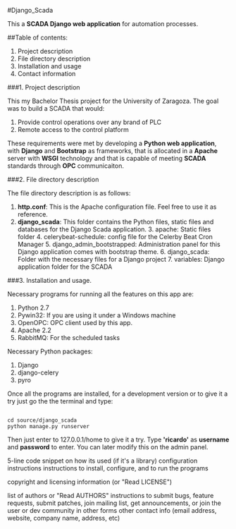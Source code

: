 #Django_Scada


This a **SCADA Django web application** for automation processes.

##Table of contents:

1. Project description
2. File directory description
3. Installation and usage
4. Contact information


###1. Project description

This my Bachelor Thesis project for the University of Zaragoza. The goal was to build a SCADA that would:
  1. Provide control operations over any brand of PLC
  2. Remote access to the control platform

These requirements were met by developing a **Python web application**, with **Django** and **Bootstrap** as frameworks, that is allocated in a **Apache** server with **WSGI** technology and that is capable of meeting **SCADA** standards through **OPC** communicaiton.

###2. File directory description

The file directory description is as follows: 
  1. **http.conf**: This is the Apache configuration file. Feel free to use it as reference.
  2. **django_scada**: This folder contains the Python files, static files and databases for the Django Scada application.
    3. apache: Static files folder
    4. celerybeat-schedule: config file for the Celerby Beat Cron Manager
    5. django_admin_bootstrapped: Administration panel for this Django application comes with bootstrap theme.
    6. django_scada: Folder with the necessary files for a Django project
    7. variables: Django application folder for the SCADA

###3. Installation and usage.

Necessary programs for running all the features on this app are: 

1. Python 2.7
2. Pywin32: If you are using it under a Windows machine
3. OpenOPC: OPC client used by this app.
4. Apache 2.2
5. RabbitMQ: For the scheduled tasks

Necessary Python packages:
  1. Django
  2. django-celery
  3. pyro

Once all the programs are installed, for a development version or to give it a try just go the the terminal and type:

```

cd source/django_scada
python manage.py runserver

```

Then just enter to 127.0.0.1/home to give it a try. 
Type **'ricardo'** as **username** and **password** to enter. You can later modify this on the admin panel.











5-line code snippet on how its used (if it's a library)
configuration instructions
instructions to install, configure, and to run the programs

copyright and licensing information (or "Read LICENSE")

list of authors or "Read AUTHORS"
instructions to submit bugs, feature requests, submit patches, join mailing list, get announcements, or join the user or dev community in other forms
other contact info (email address, website, company name, address, etc)

